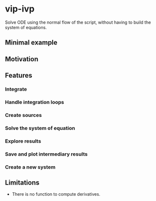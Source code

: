 # vip-ivp
Solve ODE using the normal flow of the script, without having to build the system of equations.

## Minimal example

## Motivation

## Features
### Integrate

### Handle integration loops

### Create sources

### Solve the system of equation

### Explore results

### Save and plot intermediary results

### Create a new system



## Limitations
- There is no function to compute derivatives. 
